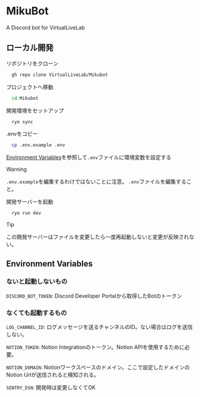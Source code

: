 
# MikuBot

A Discord bot for VirtualLiveLab

## ローカル開発

リポジトリをクローン

```bash
  gh repo clone VirtualLiveLab/Mikubot
```

プロジェクトへ移動

```bash
  cd Mikubot
```

開発環境をセットアップ

```bash
  rye sync
```

.envをコピー

```bash
  cp .env.example .env
```

[Environment Variables](#environment-variables)を参照して`.env`ファイルに環境変数を設定する

> [!WARNING]
> `.env.example`を編集するわけではないことに注意。
> `.env`ファイルを編集すること。

開発サーバーを起動

```bash
  rye run dev
```

> [!TIP]
> この開発サーバーはファイルを変更したら一度再起動しないと変更が反映されない。

## Environment Variables

### ないと起動しないもの

`DISCORD_BOT_TOKEN`: Discord Developer Portalから取得したBotのトークン

### なくても起動するもの

`LOG_CHANNEL_ID`: ログメッセージを送るチャンネルのID。ない場合はログを送信しない。

`NOTION_TOKEN`: Notion Integrationのトークン。Notion APIを使用するために必要。

`NOTION_DOMAIN`: Notionワークスペースのドメイン。ここで設定したドメインのNotion Urlが送信されると検知される。

`SENTRY_DSN`: 開発時は変更しなくてOK
